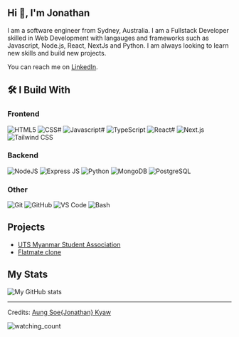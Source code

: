 ## Hi 👋, I'm Jonathan

I am a software engineer from Sydney, Australia. 
I am a Fullstack Developer skilled in Web Development with langauges and frameworks such as Javascript, Node.js, React, NextJs and Python. 
I am always looking to learn new skills and build new projects.

You can reach me on [LinkedIn](https://www.linkedin.com/in/aungskyaw00/).

## 🛠 I Build With
### Frontend

![HTML5](https://img.shields.io/badge/HTML5-gray?&style=for-the-badge&logo=html5&logoColor=white)
![CSS#](https://img.shields.io/badge/CSS3-gray?&style=for-the-badge&logo=css3&logoColor=white)
![Javascript#](https://img.shields.io/badge/Javascript-gray?&style=for-the-badge&logo=javascript&logoColor=white)
![TypeScript](https://img.shields.io/badge/TypeScript-gray?&style=for-the-badge&logo=typescript&logoColor=white)
![React#](https://img.shields.io/badge/React-gray?&style=for-the-badge&logo=react&logoColor=white)
![Next.js](https://img.shields.io/badge/Next.js-gray?&style=for-the-badge&logo=nextdotjs&logoColor=white)
![Tailwind CSS](https://img.shields.io/badge/Tailwind_CSS-gray?&style=for-the-badge&logo=tailwindcss&logoColor=white)

### Backend

![NodeJS](https://img.shields.io/badge/Node_JS-gray?&style=for-the-badge&logo=nodedotjs&logoColor=white)
![Express JS](https://img.shields.io/badge/Express_JS-gray?&style=for-the-badge&logo=express&logoColor=white)
![Python](https://img.shields.io/badge/Python-gray?&style=for-the-badge&logo=python&logoColor=white)
![MongoDB](https://img.shields.io/badge/Mongo_DB-gray?&style=for-the-badge&logo=mongodb&logoColor=white)
![PostgreSQL](https://img.shields.io/badge/PostgreSQL-gray?&style=for-the-badge&logo=postgresql&logoColor=white)

### Other

![Git](https://img.shields.io/badge/Git-gray?&style=for-the-badge&logo=git&logoColor=white)
![GitHub](https://img.shields.io/badge/GitHub-gray?&style=for-the-badge&logo=github&logoColor=white)
![VS Code](https://img.shields.io/badge/VS_Code-gray?&style=for-the-badge&logo=visualstudiocode&logoColor=white)
![Bash](https://img.shields.io/badge/Bash-gray?&style=for-the-badge&logo=gnubash&logoColor=white&Color=c95410)

<!-- ## Online Course I Have Completed

- React: Creating and Hosting a Full-Stack Site | [Course Link](https://www.linkedin.com/learning/react-creating-and-hosting-a-full-stack-site/react-for-full-stack-solutions)
- Learning Node.js | [Course Link](https://www.linkedin.com/learning/learning-node-js-2/get-started-with-node-js)
- Advanced Express | [Course Link](https://www.linkedin.com/learning/advanced-express/tackle-any-project-with-express)
- Ethical Hacking: Hacking Web Servers and Web Applications | [Course Link](https://www.linkedin.com/learning/ethical-hacking-hacking-web-servers-and-web-applications/testing-to-make-sure-your-website-is-safe)
- Software Architecture Foundations | [Course Link](https://www.linkedin.com/learning/software-architecture-foundations)
- GDPR Compliance: Essential Training | [Course Link](https://www.linkedin.com/learning/gdpr-compliance-essential-training-14328961)
- Master Angular Fundamentals by Building a Real App | [Certificate Link](https://www.udemy.com/certificate/UC-8f13e674-3e25-4fab-ae40-2c7790278374/)
- MATLAB Fundamentals | [Certificate Link](https://matlabacademy.mathworks.com/progress/share/certificate.html?id=46c8e4f1-1628-4bbb-9d2d-cb95c3d48c95&)
- Cyber Security: Absolute Beginner to Expert (2022) | [Certificate Link](https://ude.my/UC-06fe07d8-9fcb-43cb-bd29-1b46a415c4cd) -->

## Projects

- [UTS Myanmar Student Association](https://www.utsmsa.org/)
- [Flatmate clone](https://flatdev.vercel.app/)

## My Stats

![My GitHub stats](https://github-readme-stats.vercel.app/api?username=AungSoeKyaw00s&count_private=true&show_icons=true&hide=contribs,issues)

-----
Credits: [Aung Soe{Jonathan} Kyaw](https://github.com/AungSoeKyaw00s)

<p align="left"> 
  <img src="https://komarev.com/ghpvc/?username=AungSoeKyaw00s&color=brightblue" alt="watching_count" />
</p>